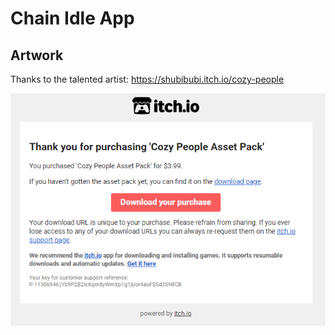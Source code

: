 # Chain Idle App

## Artwork

Thanks to the talented artist: https://shubibubi.itch.io/cozy-people

![receipt](./public/receipt.png)

